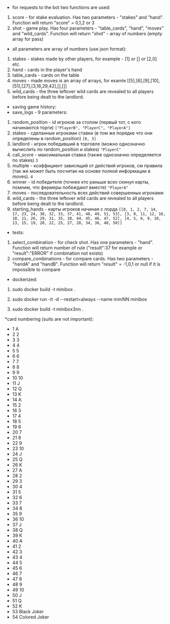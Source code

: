 * for requests to the bot two functions are used:
1. score - for stake evaluation. Has two parameters - "stakes" and "hand". Function will return "score" = 0,1,2 or 3
1. shot - game play. Has four parameters - "table_cards", "hand", "moves" and "wild_cards". Function will return "shot" - array of numbers (empty array for pass)

* all parameters are array of numbers (use json format):
1. stakes - stakes made by other players, for example - [1] or [] or [2,0] etc.
1. hand - cards in the player's hand
1. table_cards - cards on the table
1. moves - made moves is an array of arrays, for examle [[5],[6],[9],[10],[51],[27],[3,16,29,42],[],[]]
1. wild_cards - the three leftover wild cards are revealed to all players before being dealt to the landlord.

* saving game history:
* save_logs - 9 parameters:
1. random_position - id игроков за столом (первый тот, с кого начинаются торги) `["PlayerB", "PlayerC", "PlayerA"]`
1. stakes - сделанные игроками ставки (в том же порядке что они определены в random_position) `[0, 3]`
1. landlord - игрок победивший в торговле (можно однозначно вычислить по random_position и stakes) `"PlayerC"`
1. call_score - максимальная ставка (также однозначно определяется по stakes) `3`
1. multiple - коэффициент зависящий от действий игроков, см правила (так же может быть посчитан на основе полной информации в moves). `4`
1. winner - id победителя (точнее кто раньше всех скинул карты, помним, что фермеры побеждают вместе) `"PlayerA"`
1. moves - последовательность всех действий совершенных игроками
1. wild_cards - the three leftover wild cards are revealed to all players before being dealt to the landlord.
1. starting_hands - карты игроков начиная с лорда  `[[0, 1, 2, 7, 14, 17, 23, 24, 30, 32, 33, 37, 41, 48, 49, 51, 53], [3, 8, 11, 12, 16, 18, 21, 26, 29, 31, 35, 38, 44, 45, 46, 47, 52], [4, 5, 6, 9, 10, 13, 15, 19, 20, 22, 25, 27, 28, 34, 36, 40, 50]]`

* tests:
1. select_combination - for check shot. Has one parameters - "hand". Function will return number of rule ("result":37 for example or "result":"ERROR" if combination not exists)
1. compare_combinations - for compare cards. Has two parameters - "handA" and "handB". Function will return "result" = -1,0,1 or null if it is impossible to compare

* dockerized:
1. sudo docker build -t minibox .
1. sudo docker run -it -d --restart=always --name miniNN minibox

1. sudo docker build -t minibox3nn .

*card numbering (suits are not important):
* 1   A
* 2   2
* 3   3
* 4   4
* 5   5
* 6   6
* 7   7
* 8   8
* 9   9
* 10 10
* 11  J
* 12  Q
* 13  K
* 14  A 
* 15  2
* 16  3
* 17  4
* 18  5
* 19  6
* 20  7
* 21  8
* 22  9
* 23 10
* 24  J
* 25  Q
* 26  K
* 27  A
* 28  2
* 29  3
* 30  4
* 31  5
* 32  6
* 33  7
* 34  8
* 35  9
* 36 10 
* 37  J
* 38  Q
* 39  K
* 40  A
* 41  2
* 42  3
* 43  4
* 44  5
* 45  6
* 46  7
* 47  8
* 48  9
* 49 10
* 50  J
* 51  Q
* 52  K
* 53 Black Joker
* 54 Colored Joker
